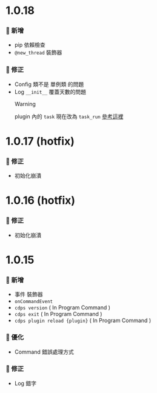 # 1.0.18

### 🌟 新增

- pip 依賴檢查
- `@new_thread` 裝飾器

### 🐞 修正

- Config 類不是 單例類 的問題
- Log `__init__` 覆蓋天數的問題
  > [!WARNING]
  > plugin 內的 `task` 現在改為 `task_run` [參考這裡](https://github.com/ExpTechTW/CDPS/blob/master/docs/zh/developer/thread.md#task_run)

# 1.0.17 (hotfix)

### 🐞 修正

- 初始化崩潰

# 1.0.16 (hotfix)

### 🐞 修正

- 初始化崩潰

# 1.0.15

### 🌟 新增

- 事件 裝飾器
- `onCommandEvent`
- `cdps version` ( In Program Command )
- `cdps exit` ( In Program Command )
- `cdps plugin reload {plugin}` ( In Program Command )

### 🔌 優化

- Command 錯誤處理方式

### 🐞 修正

- Log 錯字
